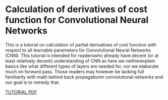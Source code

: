 # Calculation of derivatives of cost function for Convolutional Neural Networks

This is a tutorial on calculation of partial derivatives of cost function with respect to all learnable parameters for Convolutional Neural Networks (CNN). This tutorial is intended for readerswho already have decent (or at least relatively decent) understanding of CNN as here we neitherexplain basics like what different types of layers are needed for, nor we elaborate much on forward pass. Those readers may however be lacking full familiarity with math behind back propagationin convolutional networks and our goal is to remedy that.

[TUTORIAL PDF](tutorial.pdf)
